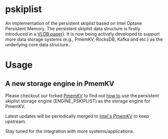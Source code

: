 # pskiplist
An implementation of the persistent skiplist based on Intel Optane Persistent Memory. The persistent skiplist data structure is firstly introduced in a [VLDB paper](http://vldb.org/pvldb/vol14/p799-chen.pdf)). It is now being actively developed to support more data storage systems (e.g., PmemKV, RocksDB, Kafka and etc.) as the underlying core data structure.

# Usage
## A new storage engine in PmemKV
Please checkout our forked [PmemKV](https://github.com/4paradigm/pmemkv) to find out [how to](https://github.com/4paradigm/pmemkv/blob/master/doc/ENGINES-experimental.md#pskiplist) use the persistent skiplist storage engine (ENGINE_PSKIPLIST) as the storage engine for PmemKV.

Latest updates will be periodically merged to [Intel's PmemKV](https://github.com/pmem/pmemkv) to keep upstream.

Stay tuned for the integration with more systems/applications.